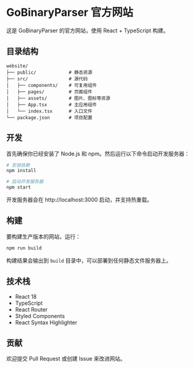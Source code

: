 # GoBinaryParser 官方网站

这是 GoBinaryParser 的官方网站，使用 React + TypeScript 构建。

## 目录结构

```
website/
├── public/            # 静态资源
├── src/               # 源代码
│   ├── components/    # 可复用组件
│   ├── pages/         # 页面组件
│   ├── assets/        # 图片、图标等资源
│   ├── App.tsx        # 主应用组件
│   └── index.tsx      # 入口文件
└── package.json       # 项目配置
```

## 开发

首先确保你已经安装了 Node.js 和 npm。然后运行以下命令启动开发服务器：

```bash
# 安装依赖
npm install

# 启动开发服务器
npm start
```

开发服务器会在 http://localhost:3000 启动，并支持热重载。

## 构建

要构建生产版本的网站，运行：

```bash
npm run build
```

构建结果会输出到 `build` 目录中，可以部署到任何静态文件服务器上。

## 技术栈

- React 18
- TypeScript
- React Router
- Styled Components
- React Syntax Highlighter

## 贡献

欢迎提交 Pull Request 或创建 Issue 来改进网站。 